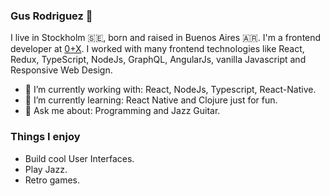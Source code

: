 ### Gus Rodriguez 👋

I live in Stockholm :sweden:, born and raised in Buenos Aires :argentina:. I'm a frontend developer at [0+X](https://0x.se). I worked with many frontend technologies like React, Redux, TypeScript, NodeJs, GraphQL, AngularJs, vanilla Javascript and Responsive Web Design. 

- 🔭 I’m currently working with: React, NodeJs, Typescript, React-Native.
- 🌱 I’m currently learning: React Native and Clojure just for fun.
- 💬 Ask me about: Programming and Jazz Guitar.

### Things I enjoy
- Build cool User Interfaces.
- Play Jazz.
- Retro games.

